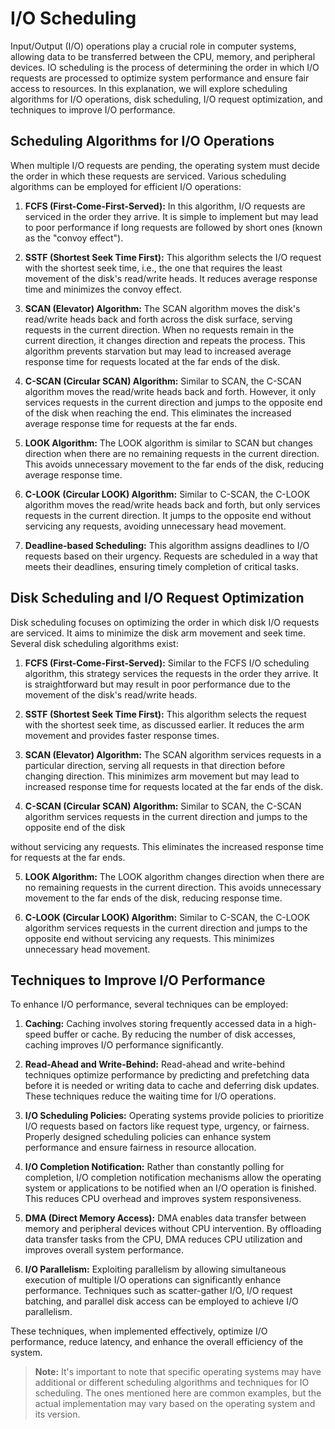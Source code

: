 # I/O Scheduling

Input/Output (I/O) operations play a crucial role in computer systems, allowing data to be transferred between the CPU, memory, and peripheral devices. IO scheduling is the process of determining the order in which I/O requests are processed to optimize system performance and ensure fair access to resources. In this explanation, we will explore scheduling algorithms for I/O operations, disk scheduling, I/O request optimization, and techniques to improve I/O performance.

## Scheduling Algorithms for I/O Operations

When multiple I/O requests are pending, the operating system must decide the order in which these requests are serviced. Various scheduling algorithms can be employed for efficient I/O operations:

1. **FCFS (First-Come-First-Served):** In this algorithm, I/O requests are serviced in the order they arrive. It is simple to implement but may lead to poor performance if long requests are followed by short ones (known as the "convoy effect").

2. **SSTF (Shortest Seek Time First):** This algorithm selects the I/O request with the shortest seek time, i.e., the one that requires the least movement of the disk's read/write heads. It reduces average response time and minimizes the convoy effect.

3. **SCAN (Elevator) Algorithm:** The SCAN algorithm moves the disk's read/write heads back and forth across the disk surface, serving requests in the current direction. When no requests remain in the current direction, it changes direction and repeats the process. This algorithm prevents starvation but may lead to increased average response time for requests located at the far ends of the disk.

4. **C-SCAN (Circular SCAN) Algorithm:** Similar to SCAN, the C-SCAN algorithm moves the read/write heads back and forth. However, it only services requests in the current direction and jumps to the opposite end of the disk when reaching the end. This eliminates the increased average response time for requests at the far ends.

5. **LOOK Algorithm:** The LOOK algorithm is similar to SCAN but changes direction when there are no remaining requests in the current direction. This avoids unnecessary movement to the far ends of the disk, reducing average response time.

6. **C-LOOK (Circular LOOK) Algorithm:** Similar to C-SCAN, the C-LOOK algorithm moves the read/write heads back and forth, but only services requests in the current direction. It jumps to the opposite end without servicing any requests, avoiding unnecessary head movement.

7. **Deadline-based Scheduling:** This algorithm assigns deadlines to I/O requests based on their urgency. Requests are scheduled in a way that meets their deadlines, ensuring timely completion of critical tasks.

## Disk Scheduling and I/O Request Optimization

Disk scheduling focuses on optimizing the order in which disk I/O requests are serviced. It aims to minimize the disk arm movement and seek time. Several disk scheduling algorithms exist:

1. **FCFS (First-Come-First-Served):** Similar to the FCFS I/O scheduling algorithm, this strategy services the requests in the order they arrive. It is straightforward but may result in poor performance due to the movement of the disk's read/write heads.

2. **SSTF (Shortest Seek Time First):** This algorithm selects the request with the shortest seek time, as discussed earlier. It reduces the arm movement and provides faster response times.

3. **SCAN (Elevator) Algorithm:** The SCAN algorithm services requests in a particular direction, serving all requests in that direction before changing direction. This minimizes arm movement but may lead to increased response time for requests located at the far ends of the disk.

4. **C-SCAN (Circular SCAN) Algorithm:** Similar to SCAN, the C-SCAN algorithm services requests in the current direction and jumps to the opposite end of the disk

 without servicing any requests. This eliminates the increased response time for requests at the far ends.

5. **LOOK Algorithm:** The LOOK algorithm changes direction when there are no remaining requests in the current direction. This avoids unnecessary movement to the far ends of the disk, reducing response time.

6. **C-LOOK (Circular LOOK) Algorithm:** Similar to C-SCAN, the C-LOOK algorithm services requests in the current direction and jumps to the opposite end without servicing any requests. This minimizes unnecessary head movement.

## Techniques to Improve I/O Performance

To enhance I/O performance, several techniques can be employed:

1. **Caching:** Caching involves storing frequently accessed data in a high-speed buffer or cache. By reducing the number of disk accesses, caching improves I/O performance significantly.

2. **Read-Ahead and Write-Behind:** Read-ahead and write-behind techniques optimize performance by predicting and prefetching data before it is needed or writing data to cache and deferring disk updates. These techniques reduce the waiting time for I/O operations.

3. **I/O Scheduling Policies:** Operating systems provide policies to prioritize I/O requests based on factors like request type, urgency, or fairness. Properly designed scheduling policies can enhance system performance and ensure fairness in resource allocation.

4. **I/O Completion Notification:** Rather than constantly polling for completion, I/O completion notification mechanisms allow the operating system or applications to be notified when an I/O operation is finished. This reduces CPU overhead and improves system responsiveness.

5. **DMA (Direct Memory Access):** DMA enables data transfer between memory and peripheral devices without CPU intervention. By offloading data transfer tasks from the CPU, DMA reduces CPU utilization and improves overall system performance.

6. **I/O Parallelism:** Exploiting parallelism by allowing simultaneous execution of multiple I/O operations can significantly enhance performance. Techniques such as scatter-gather I/O, I/O request batching, and parallel disk access can be employed to achieve I/O parallelism.

These techniques, when implemented effectively, optimize I/O performance, reduce latency, and enhance the overall efficiency of the system.

> **Note:** It's important to note that specific operating systems may have additional or different scheduling algorithms and techniques for IO scheduling. The ones mentioned here are common examples, but the actual implementation may vary based on the operating system and its version.